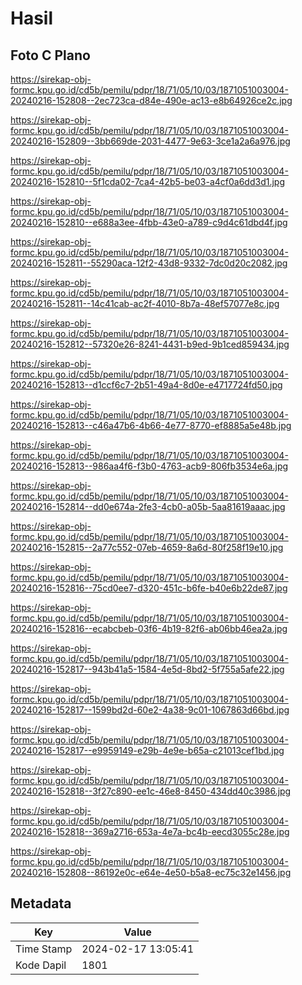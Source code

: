 # Hasil

## Foto C Plano

https://sirekap-obj-formc.kpu.go.id/cd5b/pemilu/pdpr/18/71/05/10/03/1871051003004-20240216-152808--2ec723ca-d84e-490e-ac13-e8b64926ce2c.jpg

https://sirekap-obj-formc.kpu.go.id/cd5b/pemilu/pdpr/18/71/05/10/03/1871051003004-20240216-152809--3bb669de-2031-4477-9e63-3ce1a2a6a976.jpg

https://sirekap-obj-formc.kpu.go.id/cd5b/pemilu/pdpr/18/71/05/10/03/1871051003004-20240216-152810--5f1cda02-7ca4-42b5-be03-a4cf0a6dd3d1.jpg

https://sirekap-obj-formc.kpu.go.id/cd5b/pemilu/pdpr/18/71/05/10/03/1871051003004-20240216-152810--e688a3ee-4fbb-43e0-a789-c9d4c61dbd4f.jpg

https://sirekap-obj-formc.kpu.go.id/cd5b/pemilu/pdpr/18/71/05/10/03/1871051003004-20240216-152811--55290aca-12f2-43d8-9332-7dc0d20c2082.jpg

https://sirekap-obj-formc.kpu.go.id/cd5b/pemilu/pdpr/18/71/05/10/03/1871051003004-20240216-152811--14c41cab-ac2f-4010-8b7a-48ef57077e8c.jpg

https://sirekap-obj-formc.kpu.go.id/cd5b/pemilu/pdpr/18/71/05/10/03/1871051003004-20240216-152812--57320e26-8241-4431-b9ed-9b1ced859434.jpg

https://sirekap-obj-formc.kpu.go.id/cd5b/pemilu/pdpr/18/71/05/10/03/1871051003004-20240216-152813--d1ccf6c7-2b51-49a4-8d0e-e4717724fd50.jpg

https://sirekap-obj-formc.kpu.go.id/cd5b/pemilu/pdpr/18/71/05/10/03/1871051003004-20240216-152813--c46a47b6-4b66-4e77-8770-ef8885a5e48b.jpg

https://sirekap-obj-formc.kpu.go.id/cd5b/pemilu/pdpr/18/71/05/10/03/1871051003004-20240216-152813--986aa4f6-f3b0-4763-acb9-806fb3534e6a.jpg

https://sirekap-obj-formc.kpu.go.id/cd5b/pemilu/pdpr/18/71/05/10/03/1871051003004-20240216-152814--dd0e674a-2fe3-4cb0-a05b-5aa81619aaac.jpg

https://sirekap-obj-formc.kpu.go.id/cd5b/pemilu/pdpr/18/71/05/10/03/1871051003004-20240216-152815--2a77c552-07eb-4659-8a6d-80f258f19e10.jpg

https://sirekap-obj-formc.kpu.go.id/cd5b/pemilu/pdpr/18/71/05/10/03/1871051003004-20240216-152816--75cd0ee7-d320-451c-b6fe-b40e6b22de87.jpg

https://sirekap-obj-formc.kpu.go.id/cd5b/pemilu/pdpr/18/71/05/10/03/1871051003004-20240216-152816--ecabcbeb-03f6-4b19-82f6-ab06bb46ea2a.jpg

https://sirekap-obj-formc.kpu.go.id/cd5b/pemilu/pdpr/18/71/05/10/03/1871051003004-20240216-152817--943b41a5-1584-4e5d-8bd2-5f755a5afe22.jpg

https://sirekap-obj-formc.kpu.go.id/cd5b/pemilu/pdpr/18/71/05/10/03/1871051003004-20240216-152817--1599bd2d-60e2-4a38-9c01-1067863d66bd.jpg

https://sirekap-obj-formc.kpu.go.id/cd5b/pemilu/pdpr/18/71/05/10/03/1871051003004-20240216-152817--e9959149-e29b-4e9e-b65a-c21013cef1bd.jpg

https://sirekap-obj-formc.kpu.go.id/cd5b/pemilu/pdpr/18/71/05/10/03/1871051003004-20240216-152818--3f27c890-ee1c-46e8-8450-434dd40c3986.jpg

https://sirekap-obj-formc.kpu.go.id/cd5b/pemilu/pdpr/18/71/05/10/03/1871051003004-20240216-152818--369a2716-653a-4e7a-bc4b-eecd3055c28e.jpg

https://sirekap-obj-formc.kpu.go.id/cd5b/pemilu/pdpr/18/71/05/10/03/1871051003004-20240216-152808--86192e0c-e64e-4e50-b5a8-ec75c32e1456.jpg


## Metadata

| Key        | Value               |
| ---------- | ------------------- |
| Time Stamp | 2024-02-17 13:05:41 |
| Kode Dapil | 1801                |



